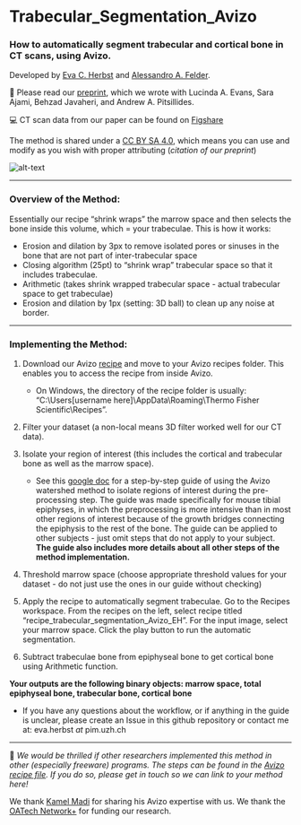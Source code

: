# Trabecular_Segmentation_Avizo

### How to automatically segment trabecular and cortical bone in CT scans, using Avizo. 
Developed by [Eva C. Herbst](https://github.com/evaherbst) and [Alessandro A. Felder](https://github.com/alessandrofelder). 


:pencil:  Please read our [preprint](https://www.biorxiv.org/content/10.1101/2021.03.02.433409v1), which we wrote with Lucinda A. Evans, Sara Ajami, Behzad Javaheri, and Andrew A. Pitsillides.

:computer: CT scan data from our paper can be found on [Figshare](https://figshare.com/projects/Trabecular_and_Cortical_Bone_Segmentation_Method/99434)

The method is shared under a [CC BY SA 4.0](https://creativecommons.org/licenses/by-sa/4.0/), which means you can use and modify as you wish with proper attributing (*citation of our preprint*)

![alt-text](https://github.com/evaherbst/Trabecular_Segmentation_Avizo/blob/main/trabecular_segmentation_video_EH_CBA_No3_20W.gif)  

____

### Overview of the Method:
 Essentially our recipe “shrink wraps” the marrow space and then selects the bone inside this volume, which = your trabeculae.
 This is how it works:
- Erosion and dilation by 3px to remove isolated pores or sinuses in the bone that are not part of inter-trabecular space
- Closing algorithm (25pt) to “shrink wrap” trabecular space so that it includes trabeculae.
- Arithmetic (takes shrink wrapped trabecular space - actual trabecular space to get trabeculae)
- Erosion and dilation by 1px (setting: 3D ball) to clean up any noise at border.

____ 
### Implementing the Method:


1. Download our Avizo [recipe](https://github.com/evaherbst/Trabecular_Segmentation_Avizo/blob/main/recipe_trabecular_segmentation_Avizo_EH.hxrecipe) and move to your Avizo recipes folder. This enables you to access the recipe from inside Avizo.
    * On Windows, the directory of the recipe folder is usually: “C:\Users\[username here]\AppData\Roaming\Thermo Fisher Scientific\Recipes”. 


3. Filter your dataset (a non-local means 3D filter worked well for our CT data).

5. Isolate your region of interest (this includes the cortical and trabecular bone as well as the marrow space). 
   * See this [google doc](https://docs.google.com/document/d/1QbJB_ndeaJYawKlRPiMTbbQOFW05GAi_YtBxxeOHWfc/edit?usp=sharing) for a step-by-step guide of using the Avizo watershed method to isolate regions of interest during the pre-processing step. The guide was made specifically for mouse tibial epiphyses, in which the preprocessing is more intensive than in most other regions of interest because of the growth bridges connecting the epiphysis to the rest of the bone. The guide can be applied to other subjects - just omit steps that do not apply to your subject. **The guide also includes more details about all other steps of the method implementation.**


6. Threshold marrow space (choose appropriate threshold values for your dataset - do not just use the ones in our guide without checking)


8. Apply the recipe to automatically segment trabeculae. Go to the Recipes workspace. From the recipes on the left, select recipe titled “recipe_trabecular_segmentation_Avizo_EH”. For the input image, select your marrow space. Click the play button to run the automatic segmentation.

9. Subtract trabeculae bone from epiphyseal bone to get cortical bone using Arithmetic function.

**Your outputs are the following binary objects: marrow space, total epiphyseal bone, trabecular bone, cortical bone**
  - If you have any questions about the workflow, or if anything in the guide is unclear, please create an Issue in this github repository or contact me at: eva.herbst *at* pim.uzh.ch  

___

:speech_balloon: *We would be thrilled if other researchers implemented this method in other (especially freeware) programs. The steps can be found in the [Avizo recipe file](https://github.com/evaherbst/Trabecular_Segmentation_Avizo/blob/main/recipe_trabecular_segmentation_Avizo_EH.hxrecipe). If you do so, please get in touch so we can link to your method here!*

We thank [Kamel Madi](https://www.linkedin.com/in/kamelmadi/?locale=en_US) for sharing his Avizo expertise with us. We thank the [OATech Network+](https://www.oatechnetwork.org/) for funding our research. 
